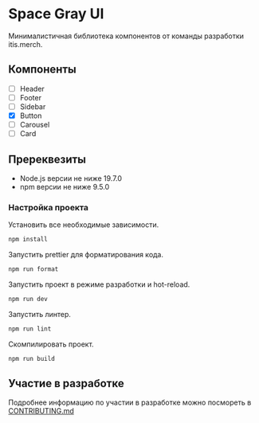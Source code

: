 # **Space Gray UI**
Минималистичная библиотека компонентов от команды разработки itis.merch.

## **Компоненты**
- [ ] Header
- [ ] Footer
- [ ] Sidebar
- [x] Button
- [ ] Carousel 
- [ ] Card

## **Пререквезиты**
* Node.js версии не ниже 19.7.0
* npm версии не ниже 9.5.0

### **Настройка проекта**
Установить все необходимые зависимости.
```sh
npm install
```

Запустить prettier для форматирования кода.
```sh
npm run format
```

Запустить проект в режиме разработки и hot-reload.
```sh
npm run dev
```

Запустить линтер.
```sh
npm run lint
```

Скомпилировать проект.
```sh
npm run build
```

## **Участие в разработке**
Подробнее информацию по участии в разработке можно посмореть в [CONTRIBUTING.md](CONTRIBUTING.md)